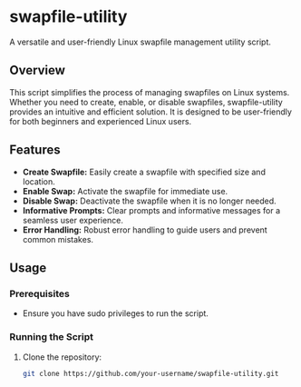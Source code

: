 # swapfile-utility

A versatile and user-friendly Linux swapfile management utility script.

## Overview

This script simplifies the process of managing swapfiles on Linux systems. Whether you need to create, enable, or disable swapfiles, swapfile-utility provides an intuitive and efficient solution. It is designed to be user-friendly for both beginners and experienced Linux users.

## Features

- **Create Swapfile:** Easily create a swapfile with specified size and location.
- **Enable Swap:** Activate the swapfile for immediate use.
- **Disable Swap:** Deactivate the swapfile when it is no longer needed.
- **Informative Prompts:** Clear prompts and informative messages for a seamless user experience.
- **Error Handling:** Robust error handling to guide users and prevent common mistakes.

## Usage

### Prerequisites

- Ensure you have sudo privileges to run the script.

### Running the Script

1. Clone the repository:

   ```bash
   git clone https://github.com/your-username/swapfile-utility.git
